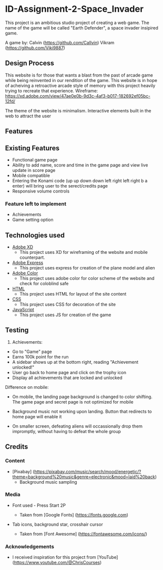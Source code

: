 # ID-Assignment-2-Space_Invader

This project is an ambitious studio project of creating a web game. The name of the game will be called "Earth Defender", a space invader insipired game.

A game by:
Calvin (https://github.com/CaIlvin)
Vikram (https://github.com/Viki9887)

## Design Process

This website is for those that wants a blast from the past of arcade game while being reinvented in our rendition of the game. This website is in hope of acheiving a retroactive arcade style of memory with this project heavily trying to recreate that experience.
Wireframe: https://xd.adobe.com/view/47ae0e0b-9d3c-4af3-b017-182692ef05bc-12fd/

The theme of the website is minimalism. Interactive elements built in the web to attract the user

## Features

## Existing Features

- Functional game page
- Ability to add name, score and time in the game page and view live update in score page
- Mobile compatible
- Entering the Konami code (up up down down left right left right b a enter) will bring user to the serect/credits page
- Responsive volume controls

### Feature left to implement

- Achievements
- Game setting option

## Technologies used

- [Adobe XD](https://www.adobe.com/sg/products/xd.html)
  - This project uses XD for wireframing of the website and mobile counterpart.
- [Adobe Express](https://express.adobe.com/sp/)
  - This project uses express for creation of the plane model and alien
- [Adobe Color](https://color.adobe.com/create/color-wheel)
  - This project uses adobe color for color scheme of the website and check for coloblind safe
- [HTML](https://html.com)
  - This project uses HTML for layout of the site content
- [CSS](https://www.w3.org/TR/CSS/#css)
  - This project uses CSS for decoration of the site
- [JavaScript](https://www.javascript.com)
  - This project uses JS for creation of the game

## Testing

1. Achievements:

- Go to "Game" page
- Earns 100k point for the run
- A sidebar shows up at the bottom right, reading "Achievement unlocked!"
- User go back to home page and click on the trophy icon
- Display all achievements that are locked and unlocked

Difference on mobile:

- On mobile, the landing page background is changed to color shifting. The game page and secret page is not optimized for mobile

- Background music not working upon landing. Button that redirects to home page will enable it
- On smaller screen, defeating aliens will occassionally drop them impromptly, without having to defeat the whole group

## Credits

### Content

- [Pixabay] (https://pixabay.com/music/search/mood/energetic/?theme=background%20music&genre=electronic&mood=laid%20back)
  - Background music sampling

### Media

- Font used - Press Start 2P

  - Taken from [Google Fonts] (https://fonts.google.com)

- Tab icons, background star, crosshair cursor
  - Taken from [Font Awesome] (https://fontawesome.com/icons/)

### Acknowledgements

- I received inspiration for this project from [YouTube] (https://www.youtube.com/@ChrisCourses)
